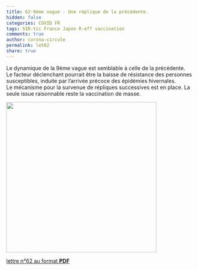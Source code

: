 ```yaml
---
title: 62-9ème vague - Une réplique de la précédente.
hidden: false
categories: COVID FR
tags: SIR-tcc France Japon R-eff vaccination
comments: true
author: corona-circule
permalink: let62
share: true
---
```


<link rel="stylesheet" href="../assets/css/style.css">

Le dynamique de la 9ème vague est semblable à celle de la précédente. <br/>
Le facteur déclenchant pourrait être la baisse de résistance des personnes susceptibles, induite par l’arrivée précoce des épidémies hivernales. <br/>
Le mécanisme pour la survenue de répliques successives est en place. La seule issue raisonnable reste la vaccination de masse. <br/>

<img src='/lettres/images/img-62.png' width='400px'/>

[lettre n°62 au format __PDF__](/lettres/resources/pdf/lettre-62.pdf)

